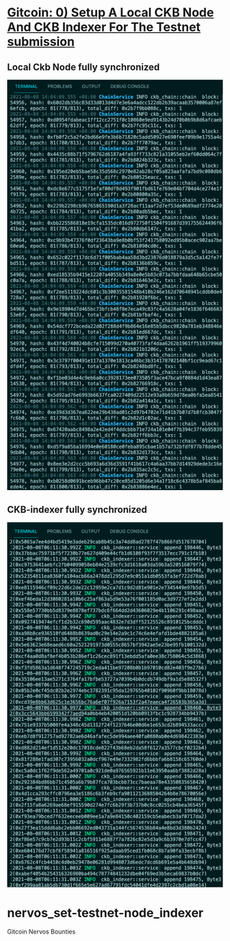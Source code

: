 <h1> <a href="https://gitcoin.co/issue/nervosnetwork/grants/1/100026176"> Gitcoin: 0) Setup A Local CKB Node And CKB Indexer For The Testnet submission </a>

  <h2> Local Ckb Node fully synchronized </h2> 
  
   <img src='https://github.com/cwf96991/Nervos/blob/main/ckb-node-testnet-sync.png' alt="Screenshot with last block loaded">
   
 <h2> CKB-indexer fully synchronized </h2>
 
   <img src='https://github.com/cwf96991/Nervos/blob/main/nervos-ckb-indexer-testnet-sync.png' alt="Screenshot with same last block loaded">

# nervos_set-testnet-node_indexer
Gitcoin Nervos Bounties 